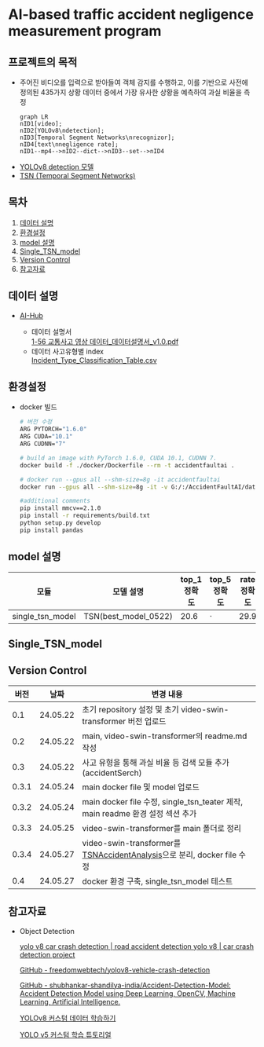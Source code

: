 # AI-based traffic accident negligence measurement program

## 프로젝트의 목적

- 주어진 비디오를 입력으로 받아들여 객체 감지를 수행하고, 이를 기반으로 사전에 정의된 435가지 상황 데이터 중에서 가장 유사한 상황을 예측하여 과실 비율을 측정
    
    ```mermaid
    graph LR
    nID1[video];
    nID2[YOLOv8\ndetection];
    nID3[Temporal Segment Networks\nrecognizor];
    nID4[text\nnegligence rate];
    nID1--mp4-->nID2--dict-->nID3--set-->nID4
    ```

* [YOLOv8 detection 모델]()
* [TSN (Temporal Segment Networks)](https://github.com/grayson1999/TSNAccidentAnalysis)


## 목차
1. [데이터 설명](#데이터-설명) 
2. [환경설정](#환경설정)
3. [model 설명](#model-설명)
3. [Single_TSN_model](#single_tsn_model)
4. [Version Control](#version-control)
5. [참고자료](#참고자료)

## 데이터 설명

- [AI-Hub](https://www.aihub.or.kr/aihubdata/data/view.do?currMenu=&topMenu=&aihubDataSe=data&dataSetSn=597)
    
    - 데이터 설명서
    <br>[1-56 교통사고 영상 데이터_데이터설명서_v1.0.pdf](./asset/1-56%20교통사고%20영상%20데이터_데이터설명서_v1.0.pdf)
    - 데이터 사고유형별 index
    <br>[Incident_Type_Classification_Table.csv](./files/Incident_Type_Classification_Table.csv)

## 환경설정
- docker 빌드
    ```bash
    # 버전 수정
    ARG PYTORCH="1.6.0"
    ARG CUDA="10.1"
    ARG CUDNN="7"
    ```
    ```bash
    # build an image with PyTorch 1.6.0, CUDA 10.1, CUDNN 7.
    docker build -f ./docker/Dockerfile --rm -t accidentfaultai .

    # docker run --gpus all --shm-size=8g -it accidentfaultai
    docker run --gpus all --shm-size=8g -it -v G:/:/AccidentFaultAI/datasets/data accidentfaultai

    ```
    ```bash
    #additional comments
    pip install mmcv==2.1.0
    pip install -r requirements/build.txt
    python setup.py develop
    pip install pandas
    ```
## model 설명
|     모듈     |      모델 설명          |  top_1 정확도    |     top_5 정확도    |     rate 정확도    |
|--------------|-----------------------|------------------|---------------------|-------------------|
|single_tsn_model|TSN(best_model_0522)|20.6|·|29.9|


## Single_TSN_model


## Version Control

| 버전       | 날짜      | 변경 내용                                |
|------------|-------------|------------------------------------------|
|0.1|24.05.22|초기 repository 설정 및 초기 video-swin-transformer 버전 업로드|
|0.2|24.05.22|main, video-swin-transformer의 readme.md 작성|
|0.3|24.05.22|사고 유형을 통해 과실 비율 등 검색 모듈 추가(accidentSerch)|
|0.3.1|24.05.24|main docker file 및 model 업로드|
|0.3.2|24.05.24|main docker file 수정, single_tsn_teater 제작, main readme 환경 설정 섹션 추가|
|0.3.3|24.05.25|video-swin-transformer를 main 폴더로 정리|  
|0.3.4|24.05.27|video-swin-transformer를 [TSNAccidentAnalysis](https://github.com/grayson1999/TSNAccidentAnalysis)으로 분리, docker file 수정|  
|0.4|24.05.27|docker 환경 구축, single_tsn_model 테스트| 


## 참고자료

- Object Detection
    
    [yolo v8 car crash detection | road accident detection yolo v8 | car crash detection project](https://www.youtube.com/watch?v=Hk2lGL1_EEg&t=263s)
    
    [GitHub - freedomwebtech/yolov8-vehicle-crash-detection](https://github.com/freedomwebtech/yolov8-vehicle-crash-detection/tree/main)
    
    [GitHub - shubhankar-shandilya-india/Accident-Detection-Model: Accident Detection Model using Deep Learning, OpenCV, Machine Learning, Artificial Intelligence.](https://github.com/shubhankar-shandilya-india/Accident-Detection-Model/tree/master)
    
    [YOLOv8 커스텀 데이터 학습하기](https://www.youtube.com/watch?v=em_lOAp8DJE)
    
    [YOLO v5 커스텀 학습 튜토리얼](https://www.youtube.com/watch?v=T0DO1C8uYP8)